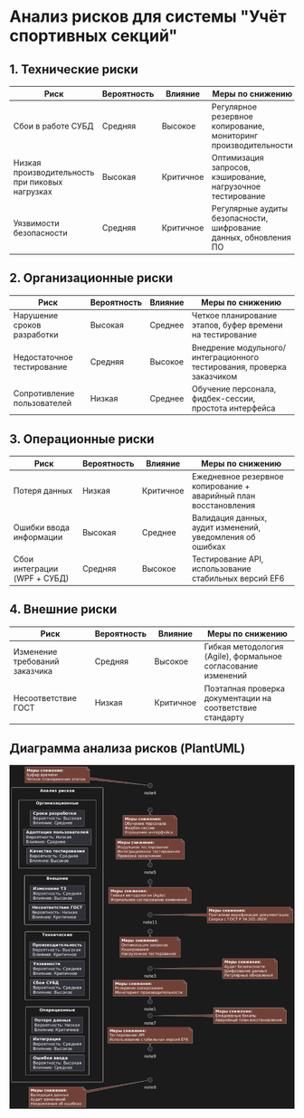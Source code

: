 # Анализ рисков для системы "Учёт спортивных секций"

## 1. Технические риски

| Риск                        | Вероятность | Влияние    | Меры по снижению                                                                 |
|-----------------------------|-------------|------------|----------------------------------------------------------------------------------|
| Сбои в работе СУБД         | Средняя     | Высокое    | Регулярное резервное копирование, мониторинг производительности                 |
| Низкая производительность при пиковых нагрузках | Высокая | Критичное | Оптимизация запросов, кэширование, нагрузочное тестирование                     |
| Уязвимости безопасности    | Средняя     | Критичное | Регулярные аудиты безопасности, шифрование данных, обновления ПО                |

## 2. Организационные риски

| Риск                     | Вероятность | Влияние   | Меры по снижению                                                                 |
|--------------------------|-------------|-----------|----------------------------------------------------------------------------------|
| Нарушение сроков разработки | Высокая    | Среднее   | Четкое планирование этапов, буфер времени на тестирование                        |
| Недостаточное тестирование | Средняя    | Высокое   | Внедрение модульного/интеграционного тестирования, проверка заказчиком          |
| Сопротивление пользователей | Низкая    | Среднее   | Обучение персонала, фидбек-сессии, простота интерфейса                          |

## 3. Операционные риски

| Риск                 | Вероятность | Влияние    | Меры по снижению                                                                 |
|----------------------|-------------|------------|----------------------------------------------------------------------------------|
| Потеря данных       | Низкая      | Критичное  | Ежедневное резервное копирование + аварийный план восстановления                |
| Ошибки ввода информации | Высокая   | Среднее    | Валидация данных, аудит изменений, уведомления об ошибках                       |
| Сбои интеграции (WPF + СУБД) | Средняя | Высокое  | Тестирование API, использование стабильных версий EF6                           |

## 4. Внешние риски

| Риск                 | Вероятность | Влияние    | Меры по снижению                                                                 |
|----------------------|-------------|------------|----------------------------------------------------------------------------------|
| Изменение требований заказчика | Средняя | Высокое  | Гибкая методология (Agile), формальное согласование изменений                   |
| Несоответствие ГОСТ  | Низкая      | Критичное  | Поэтапная проверка документации на соответствие стандарту                        |

## Диаграмма анализа рисков (PlantUML)

![Диаграмма анализа рисков](https://github.com/Aragon1898/NEW-SportSectionWPFapp-V2.0/blob/9f6f448ac8ff755aa13ca61f686c8d874543be76/%D0%94%D0%BE%D0%BA%D1%83%D0%BC%D0%B5%D0%BD%D1%82%D0%B0%D1%86%D0%B8%D1%8F/%D0%94%D0%B8%D0%B0%D0%B3%D1%80%D0%B0%D0%BC%D0%BC%D1%8B/%D0%90%D0%BD%D0%B0%D0%BB%D0%B8%D0%B7%20%D1%80%D0%B8%D1%81%D0%BA%D0%BE%D0%B2%20(%D0%B4%D0%B8%D0%B0%D0%B3%D1%80%D0%B0%D0%BC%D0%BC%D0%B0).png)